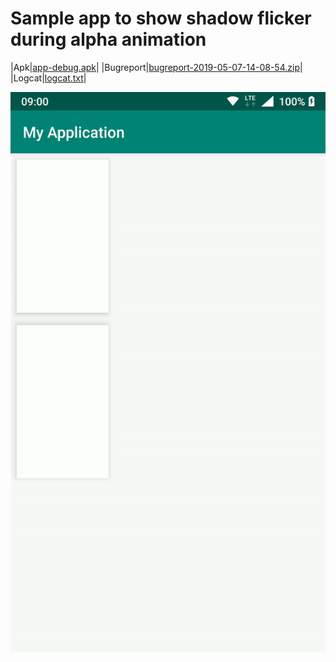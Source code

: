 # Sample app to show shadow flicker during alpha animation

|Apk|[app-debug.apk](https://github.com/kaserdan/shadow_animation_sample/raw/master/resources/app-debug.apk)|
|Bugreport|[bugreport-2019-05-07-14-08-54.zip](https://github.com/kaserdan/shadow_animation_sample/raw/master/resources/bugreport-2019-05-07-14-08-54.zip)|
|Logcat|[logcat.txt](https://github.com/kaserdan/shadow_animation_sample/raw/master/resources/logcat.txt)|

![Screenrecord](https://github.com/kaserdan/shadow_animation_sample/raw/master/resources/screenrecord.gif)
